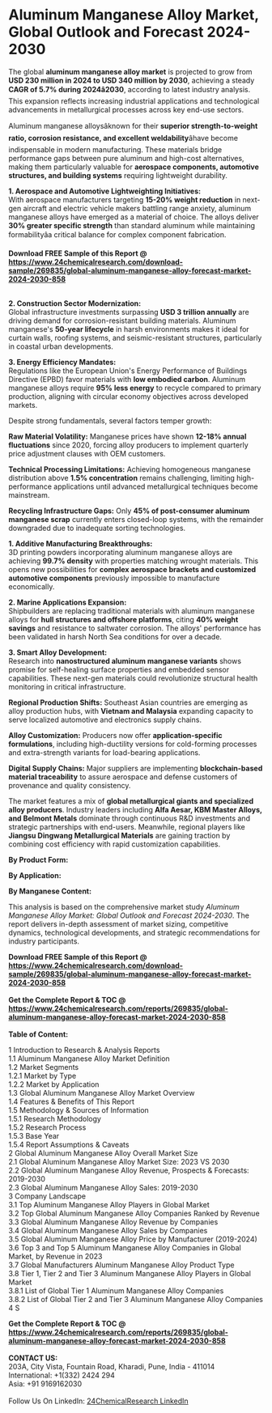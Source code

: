 <h1>Aluminum Manganese Alloy Market, Global Outlook and Forecast 2024-2030</h1><p>The global <strong>aluminum manganese alloy market</strong> is projected to grow from <strong>USD 230 million in 2024 to USD 340 million by 2030</strong>, achieving a steady <strong>CAGR of 5.7% during 2024â2030</strong>, according to latest industry analysis. This expansion reflects increasing industrial applications and technological advancements in metallurgical processes across key end-use sectors.</p><p>Aluminum manganese alloysâknown for their <strong>superior strength-to-weight ratio, corrosion resistance, and excellent weldability</strong>âhave become indispensable in modern manufacturing. These materials bridge performance gaps between pure aluminum and high-cost alternatives, making them particularly valuable for <strong>aerospace components, automotive structures, and building systems</strong> requiring lightweight durability.</p><p><strong>1. Aerospace and Automotive Lightweighting Initiatives:</strong><br>
With aerospace manufacturers targeting <strong>15-20% weight reduction</strong> in next-gen aircraft and electric vehicle makers battling range anxiety, aluminum manganese alloys have emerged as a material of choice. The alloys deliver <strong>30% greater specific strength</strong> than standard aluminum while maintaining formabilityâa critical balance for complex component fabrication.</p><div><b>Download FREE Sample of this Report @ 
            <a href="https://www.24chemicalresearch.com/download-sample/269835/global-aluminum-manganese-alloy-forecast-market-2024-2030-858">
            https://www.24chemicalresearch.com/download-sample/269835/global-aluminum-manganese-alloy-forecast-market-2024-2030-858</a></b></div><br><p><strong>2. Construction Sector Modernization:</strong><br>
Global infrastructure investments surpassing <strong>USD 3 trillion annually</strong> are driving demand for corrosion-resistant building materials. Aluminum manganese's <strong>50-year lifecycle</strong> in harsh environments makes it ideal for curtain walls, roofing systems, and seismic-resistant structures, particularly in coastal urban developments.</p><p><strong>3. Energy Efficiency Mandates:</strong><br>
Regulations like the European Union's Energy Performance of Buildings Directive (EPBD) favor materials with <strong>low embodied carbon</strong>. Aluminum manganese alloys require <strong>95% less energy</strong> to recycle compared to primary production, aligning with circular economy objectives across developed markets.</p><p>Despite strong fundamentals, several factors temper growth:</p><p><strong>Raw Material Volatility:</strong> Manganese prices have shown <strong>12-18% annual fluctuations</strong> since 2020, forcing alloy producers to implement quarterly price adjustment clauses with OEM customers.</p><p><strong>Technical Processing Limitations:</strong> Achieving homogeneous manganese distribution above <strong>1.5% concentration</strong> remains challenging, limiting high-performance applications until advanced metallurgical techniques become mainstream.</p><p><strong>Recycling Infrastructure Gaps:</strong> Only <strong>45% of post-consumer aluminum manganese scrap</strong> currently enters closed-loop systems, with the remainder downgraded due to inadequate sorting technologies.</p><p><strong>1. Additive Manufacturing Breakthroughs:</strong><br>
3D printing powders incorporating aluminum manganese alloys are achieving <strong>99.7% density</strong> with properties matching wrought materials. This opens new possibilities for <strong>complex aerospace brackets and customized automotive components</strong> previously impossible to manufacture economically.</p><p><strong>2. Marine Applications Expansion:</strong><br>
Shipbuilders are replacing traditional materials with aluminum manganese alloys for <strong>hull structures and offshore platforms</strong>, citing <strong>40% weight savings</strong> and resistance to saltwater corrosion. The alloys' performance has been validated in harsh North Sea conditions for over a decade.</p><p><strong>3. Smart Alloy Development:</strong><br>
Research into <strong>nanostructured aluminum manganese variants</strong> shows promise for self-healing surface properties and embedded sensor capabilities. These next-gen materials could revolutionize structural health monitoring in critical infrastructure.</p><p><strong>Regional Production Shifts:</strong> Southeast Asian countries are emerging as alloy production hubs, with <strong>Vietnam and Malaysia</strong> expanding capacity to serve localized automotive and electronics supply chains.</p><p><strong>Alloy Customization:</strong> Producers now offer <strong>application-specific formulations</strong>, including high-ductility versions for cold-forming processes and extra-strength variants for load-bearing applications.</p><p><strong>Digital Supply Chains:</strong> Major suppliers are implementing <strong>blockchain-based material traceability</strong> to assure aerospace and defense customers of provenance and quality consistency.</p><p>The market features a mix of <strong>global metallurgical giants and specialized alloy producers</strong>. Industry leaders including <strong>Alfa Aesar, KBM Master Alloys, and Belmont Metals</strong> dominate through continuous R&amp;D investments and strategic partnerships with end-users. Meanwhile, regional players like <strong>Jiangsu Dingwang Metallurgical Materials</strong> are gaining traction by combining cost efficiency with rapid customization capabilities.</p><p><strong>By Product Form:</strong></p><p><strong>By Application:</strong></p><p><strong>By Manganese Content:</strong></p><p>This analysis is based on the comprehensive market study <em>Aluminum Manganese Alloy Market: Global Outlook and Forecast 2024-2030</em>. The report delivers in-depth assessment of market sizing, competitive dynamics, technological developments, and strategic recommendations for industry participants.</p><div><b>Download FREE Sample of this Report @ 
            <a href="https://www.24chemicalresearch.com/download-sample/269835/global-aluminum-manganese-alloy-forecast-market-2024-2030-858">
            https://www.24chemicalresearch.com/download-sample/269835/global-aluminum-manganese-alloy-forecast-market-2024-2030-858</a></b></div><br><div><b>Get the Complete Report & TOC @ 
            <a href="https://www.24chemicalresearch.com/reports/269835/global-aluminum-manganese-alloy-forecast-market-2024-2030-858">
            https://www.24chemicalresearch.com/reports/269835/global-aluminum-manganese-alloy-forecast-market-2024-2030-858</a></b></div><br>
            <b>Table of Content:</b><p>1 Introduction to Research & Analysis Reports<br />
    1.1 Aluminum Manganese Alloy Market Definition<br />
    1.2 Market Segments<br />
        1.2.1 Market by Type<br />
        1.2.2 Market by Application<br />
    1.3 Global Aluminum Manganese Alloy Market Overview<br />
    1.4 Features & Benefits of This Report<br />
    1.5 Methodology & Sources of Information<br />
        1.5.1 Research Methodology<br />
        1.5.2 Research Process<br />
        1.5.3 Base Year<br />
        1.5.4 Report Assumptions & Caveats<br />
2 Global Aluminum Manganese Alloy Overall Market Size<br />
    2.1 Global Aluminum Manganese Alloy Market Size: 2023 VS 2030<br />
    2.2 Global Aluminum Manganese Alloy Revenue, Prospects & Forecasts: 2019-2030<br />
    2.3 Global Aluminum Manganese Alloy Sales: 2019-2030<br />
3 Company Landscape<br />
    3.1 Top Aluminum Manganese Alloy Players in Global Market<br />
    3.2 Top Global Aluminum Manganese Alloy Companies Ranked by Revenue<br />
    3.3 Global Aluminum Manganese Alloy Revenue by Companies<br />
    3.4 Global Aluminum Manganese Alloy Sales by Companies<br />
    3.5 Global Aluminum Manganese Alloy Price by Manufacturer (2019-2024)<br />
    3.6 Top 3 and Top 5 Aluminum Manganese Alloy Companies in Global Market, by Revenue in 2023<br />
    3.7 Global Manufacturers Aluminum Manganese Alloy Product Type<br />
    3.8 Tier 1, Tier 2 and Tier 3 Aluminum Manganese Alloy Players in Global Market<br />
        3.8.1 List of Global Tier 1 Aluminum Manganese Alloy Companies<br />
        3.8.2 List of Global Tier 2 and Tier 3 Aluminum Manganese Alloy Companies<br />
4 S</p><div><b>Get the Complete Report & TOC @ 
            <a href="https://www.24chemicalresearch.com/reports/269835/global-aluminum-manganese-alloy-forecast-market-2024-2030-858">
            https://www.24chemicalresearch.com/reports/269835/global-aluminum-manganese-alloy-forecast-market-2024-2030-858</a></b></div><br><b>CONTACT US:</b><br>
            203A, City Vista, Fountain Road, Kharadi, Pune, India - 411014<br>
            International: +1(332) 2424 294<br>
            Asia: +91 9169162030 <br><br>
            Follow Us On LinkedIn: <a href="https://www.linkedin.com/company/24chemicalresearch/">24ChemicalResearch LinkedIn</a>